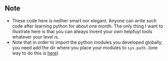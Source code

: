 ## Note

- These code here is neither smart nor elegant. Anyone can write such code after learning python for about one month. The only thing I want to illustrate here is that you can always invent your own helpfuyl tools whatever your level is.
- Note that in order to import the python modules you developed globally, you need add the dir where you place your modules to `sys.path`. (one way to do this is [here](https://stackoverflow.com/a/37008663))

